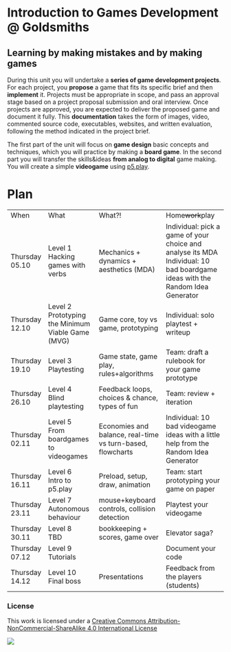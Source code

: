 # Introduction to Games Development @ Goldsmiths

## Learning by making mistakes and by making games

During this unit you will undertake a **series of game development projects**. For each project, you **propose** a game that fits its specific brief and then **implement** it. Projects must be appropriate in scope, and pass an approval stage based on a project proposal submission and oral interview. Once projects are approved, you are expected to deliver the proposed game and document it fully. This **documentation** takes the form of images, video, commented source code, executables, websites, and written evaluation, following the method indicated in the project brief.

The first part of the unit will focus on **game design** basic concepts and techniques, which you will practice by making a **board game**. In the second part you will transfer the skills&ideas **from analog to digital** game making. You will create a simple **videogame** using [p5.play](http://p5play.molleindustria.org/).

<!-- What this unit is NOT -->

# Plan

<table>
  <tr>
    <td>When</td>
    <td>What</td>
    <td>What?!</td>
    <td>Home<del>work</del>play</td>
  </tr>
  <tr>
  	<td>Thursday<br>05.10</td>
    <td>Level 1 
    	<br>Hacking games with verbs
    </td>
    <td>Mechanics + dynamics + aesthetics (MDA)
    </td>
    <td>Individual: pick a game of your choice and analyse its MDA
    	<br>Individual: 10 bad boardgame ideas with the Random Idea Generator
    </td>
  </tr>
  <tr>
  	<td>Thursday<br>12.10</td>
    <td>Level 2
    	<br>Prototyping the Minimum Viable Game (MVG)
    </td>
    <td>Game core, toy vs game, prototyping</td>
    <td>Individual: solo playtest + writeup</td>
  </tr>
  <tr>
  	<td>Thursday<br>19.10</td>
    <td>Level 3
    	<br>Playtesting
    </td>
    <td>Game state, game play, rules+algorithms</td>
    <td>Team: draft a rulebook for your game prototype</td>
  </tr>
  <tr>
  	<td>Thursday<br>26.10</td>
    <td>Level 4
    	<br>Blind playtesting 
    </td>
    <td>Feedback loops, choices & chance, types of fun</td>
    <td>Team: review + iteration</td>
  </tr>
  <tr>
  	<td>Thursday<br>02.11</td>
    <td>Level 5
    	<br>From boardgames to videogames
    </td>
    <td>Economies and balance, real-time vs turn-based, flowcharts</td>
    <td>Individual: 10 bad videogame ideas with a little help from the Random Idea Generator</td>
  </tr>
  <tr>
  	<td>Thursday<br>16.11</td>
    <td>Level 6
    	<br>Intro to p5.play
    </td>
    <td>Preload, setup, draw, animation</td>
    <td>Team: start prototyping your game on paper</td>
  </tr>
  <tr>
  	<td>Thursday<br>23.11</td>
    <td>Level 7
    	<br>Autonomous behaviour
    </td>
    <td>mouse+keyboard controls, collision detection</td>
    <td>Playtest your videogame</td>
  </tr>
  <tr>
  	<td>Thursday<br>30.11</td>
    <td>Level 8
    	<br>TBD
    </td>
    <td>bookkeeping + scores, game over</td>
    <td>Elevator saga?</td>
  </tr>
  <tr>
  	<td>Thursday<br>07.12</td>
    <td>Level 9
    	<br>Tutorials
    </td>
    <td></td>
    <td>Document your code</td>
  </tr>
  <tr>
  	<td>Thursday<br>14.12</td>
    <td>Level 10
    	<br>Final boss
    </td>
    <td>Presentations</td>
    <td>Feedback from the players (students)</td>
  </tr>
</table>

<!-- # Learning goals -->

<!-- # Rules of the road --> 

### License

This work is licensed under a [Creative Commons Attribution-NonCommercial-ShareAlike 4.0 International License](http://creativecommons.org/licenses/by-nc-sa/4.0)

[![](http://mirrors.creativecommons.org/presskit/buttons/88x31/svg/by-nc-sa.svg)](http://creativecommons.org/licenses/by-nc-sa/4.0)
